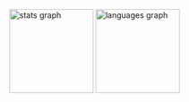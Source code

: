  <img src="https://github-readme-stats.vercel.app/api?username=404salad&hide_title=false&hide_rank=false&show_icons=true&include_all_commits=true&count_private=true&disable_animations=false&theme=algolia&locale=en&hide_border=false" height="150" alt="stats graph"  />
 <img src="https://github-readme-stats.vercel.app/api/top-langs?username=404salad&locale=en&hide_title=false&layout=compact&card_width=320&langs_count=5&theme=algolia&hide_border=false" height="150" alt="languages graph"  />

